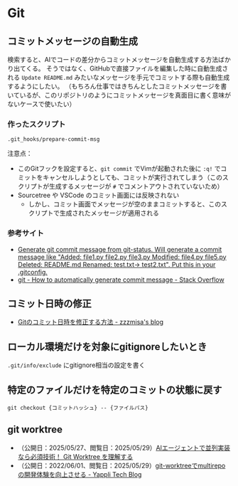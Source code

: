 # Git

## コミットメッセージの自動生成
検索すると、AIでコードの差分からコミットメッセージを自動生成する方法ばかり出てくる。
そうではなく、GitHubで直接ファイルを編集した時に自動生成される `Update README.md` みたいなメッセージを手元でコミットする際も自動生成するようにしたい。
（もちろん仕事ではきちんとしたコミットメッセージを書いているが、このリポジトリのようにコミットメッセージを真面目に書く意味がないケースで使いたい）

### 作ったスクリプト
`.git_hooks/prepare-commit-msg`

注意点：

- このGitフックを設定すると、`git commit` でVimが起動された後に `:q!` でコミットをキャンセルしようとしても、コミットが実行されてしまう（このスクリプトが生成するメッセージが `#` でコメントアウトされていないため）
- Sourcetree や VSCode のコミット画面には反映されない
    - しかし、コミット画面でメッセージが空のままコミットすると、このスクリプトで生成されたメッセージが適用される

### 参考サイト
- [Generate git commit message from git\-status\. Will generate a commit message like "Added: file1\.py file2\.py file3\.py Modified: file4\.py file5\.py Deleted: README\.md Renamed: test\.txt\-> test2\.txt"\. Put this in your \.gitconfig\.](https://gist.github.com/erikw/654386d35ecfdb0354cd2b71763f19ae)
- [git \- How to automatically generate commit message \- Stack Overflow](https://stackoverflow.com/questions/35010953/how-to-automatically-generate-commit-message)


## コミット日時の修正
- [Gitのコミット日時を修正する方法 \- zzzmisa's blog](https://blog.zzzmisa.com/git_commit_date/)


## ローカル環境だけを対象にgitignoreしたいとき
`.git/info/exclude` にgitignore相当の設定を書く


## 特定のファイルだけを特定のコミットの状態に戻す
`git checkout {コミットハッシュ} -- {ファイルパス}`


## git worktree
- （公開日：2025/05/27、閲覧日：2025/05/29）[AIエージェントで並列実装なら必須技術！ Git Worktree を理解する](https://zenn.dev/siu_issiki/articles/git_worktree)
- （公開日：2022/06/01、閲覧日：2025/05/29）[git\-worktreeでmultirepoの開発体験を向上させる \- Yappli Tech Blog](https://tech.yappli.io/entry/introduction-of-git-worktree)
